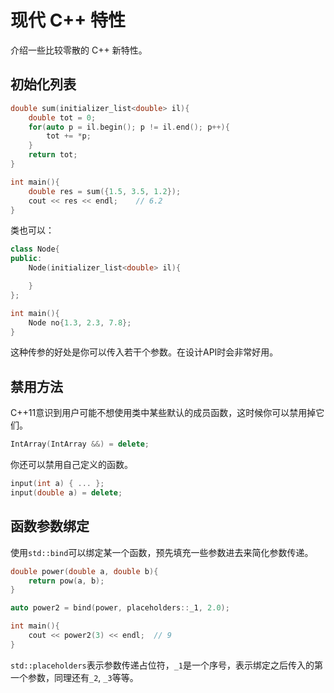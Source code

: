 # 现代 C++ 特性
介绍一些比较零散的 C++ 新特性。

## 初始化列表
```cpp
double sum(initializer_list<double> il){
    double tot = 0;
    for(auto p = il.begin(); p != il.end(); p++){
        tot += *p;
    }
    return tot;
}

int main(){
    double res = sum({1.5, 3.5, 1.2});
    cout << res << endl;    // 6.2
}
```
类也可以：
```cpp
class Node{
public:
    Node(initializer_list<double> il){

    }
};

int main(){
    Node no{1.3, 2.3, 7.8};
}
```
这种传参的好处是你可以传入若干个参数。在设计API时会非常好用。

## 禁用方法
C++11意识到用户可能不想使用类中某些默认的成员函数，这时候你可以禁用掉它们。
```cpp
IntArray(IntArray &&) = delete;
```
你还可以禁用自己定义的函数。
```cpp
input(int a) { ... };
input(double a) = delete;
```

## 函数参数绑定
使用`std::bind`可以绑定某一个函数，预先填充一些参数进去来简化参数传递。
```cpp
double power(double a, double b){
    return pow(a, b);
}

auto power2 = bind(power, placeholders::_1, 2.0);

int main(){
    cout << power2(3) << endl;  // 9
}
```
`std::placeholders`表示参数传递占位符，`_1`是一个序号，表示绑定之后传入的第一个参数，同理还有`_2`, `_3`等等。



